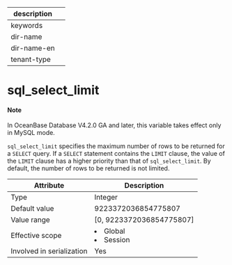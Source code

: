 | description ||
|---|---|
| keywords ||
| dir-name ||
| dir-name-en ||
| tenant-type ||

# sql_select_limit

<main id="notice" type='explain'>
  <h4>Note</h4>
  <p>In OceanBase Database V4.2.0 GA and later, this variable takes effect only in MySQL mode. </p>
</main>

`sql_select_limit` specifies the maximum number of rows to be returned for a `SELECT` query. If a `SELECT` statement contains the `LIMIT` clause, the value of the `LIMIT` clause has a higher priority than that of `sql_select_limit`. By default, the number of rows to be returned is not limited.

| **Attribute** | **Description** |
|---------|------------------------------------------------------------------------------------------------------------|
| Type | Integer |
| Default value | 9223372036854775807 |
| Value range | \[0, 9223372036854775807\] |
| Effective scope | <li> Global   <li> Session |
| Involved in serialization | Yes |
